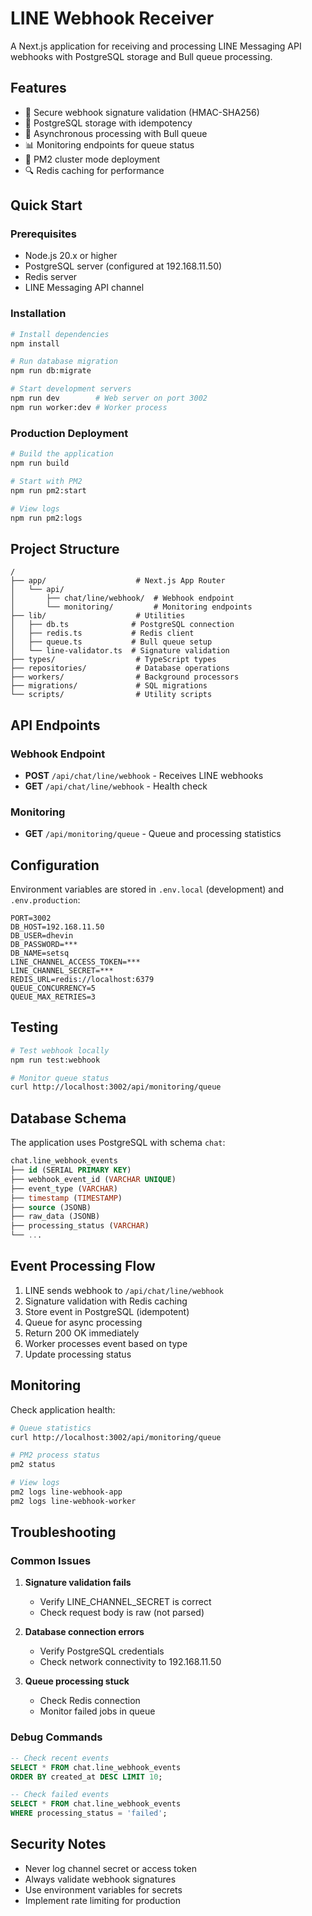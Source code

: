 # LINE Webhook Receiver

A Next.js application for receiving and processing LINE Messaging API webhooks with PostgreSQL storage and Bull queue processing.

## Features

- 🔐 Secure webhook signature validation (HMAC-SHA256)
- 💾 PostgreSQL storage with idempotency
- 🔄 Asynchronous processing with Bull queue
- 📊 Monitoring endpoints for queue status
- 🚀 PM2 cluster mode deployment
- 🔍 Redis caching for performance

## Quick Start

### Prerequisites

- Node.js 20.x or higher
- PostgreSQL server (configured at 192.168.11.50)
- Redis server
- LINE Messaging API channel

### Installation

```bash
# Install dependencies
npm install

# Run database migration
npm run db:migrate

# Start development servers
npm run dev        # Web server on port 3002
npm run worker:dev # Worker process
```

### Production Deployment

```bash
# Build the application
npm run build

# Start with PM2
npm run pm2:start

# View logs
npm run pm2:logs
```

## Project Structure

```
/
├── app/                    # Next.js App Router
│   └── api/
│       ├── chat/line/webhook/  # Webhook endpoint
│       └── monitoring/         # Monitoring endpoints
├── lib/                    # Utilities
│   ├── db.ts              # PostgreSQL connection
│   ├── redis.ts           # Redis client
│   ├── queue.ts           # Bull queue setup
│   └── line-validator.ts  # Signature validation
├── types/                  # TypeScript types
├── repositories/           # Database operations
├── workers/                # Background processors
├── migrations/             # SQL migrations
└── scripts/                # Utility scripts
```

## API Endpoints

### Webhook Endpoint
- **POST** `/api/chat/line/webhook` - Receives LINE webhooks
- **GET** `/api/chat/line/webhook` - Health check

### Monitoring
- **GET** `/api/monitoring/queue` - Queue and processing statistics

## Configuration

Environment variables are stored in `.env.local` (development) and `.env.production`:

```env
PORT=3002
DB_HOST=192.168.11.50
DB_USER=dhevin
DB_PASSWORD=***
DB_NAME=setsq
LINE_CHANNEL_ACCESS_TOKEN=***
LINE_CHANNEL_SECRET=***
REDIS_URL=redis://localhost:6379
QUEUE_CONCURRENCY=5
QUEUE_MAX_RETRIES=3
```

## Testing

```bash
# Test webhook locally
npm run test:webhook

# Monitor queue status
curl http://localhost:3002/api/monitoring/queue
```

## Database Schema

The application uses PostgreSQL with schema `chat`:

```sql
chat.line_webhook_events
├── id (SERIAL PRIMARY KEY)
├── webhook_event_id (VARCHAR UNIQUE)
├── event_type (VARCHAR)
├── timestamp (TIMESTAMP)
├── source (JSONB)
├── raw_data (JSONB)
├── processing_status (VARCHAR)
└── ...
```

## Event Processing Flow

1. LINE sends webhook to `/api/chat/line/webhook`
2. Signature validation with Redis caching
3. Store event in PostgreSQL (idempotent)
4. Queue for async processing
5. Return 200 OK immediately
6. Worker processes event based on type
7. Update processing status

## Monitoring

Check application health:

```bash
# Queue statistics
curl http://localhost:3002/api/monitoring/queue

# PM2 process status
pm2 status

# View logs
pm2 logs line-webhook-app
pm2 logs line-webhook-worker
```

## Troubleshooting

### Common Issues

1. **Signature validation fails**
   - Verify LINE_CHANNEL_SECRET is correct
   - Check request body is raw (not parsed)

2. **Database connection errors**
   - Verify PostgreSQL credentials
   - Check network connectivity to 192.168.11.50

3. **Queue processing stuck**
   - Check Redis connection
   - Monitor failed jobs in queue

### Debug Commands

```sql
-- Check recent events
SELECT * FROM chat.line_webhook_events 
ORDER BY created_at DESC LIMIT 10;

-- Check failed events
SELECT * FROM chat.line_webhook_events 
WHERE processing_status = 'failed';
```

## Security Notes

- Never log channel secret or access token
- Always validate webhook signatures
- Use environment variables for secrets
- Implement rate limiting for production